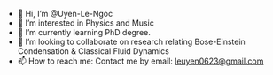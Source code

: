 - 👋 Hi, I’m @Uyen-Le-Ngoc
- 👀 I’m interested in Physics and Music
- 🌱 I’m currently learning PhD degree.
- 💞️ I’m looking to collaborate on research relating Bose-Einstein Condensation & Classical Fluid Dynamics
- 📫 How to reach me: Contact me by email: leuyen0623@gmail.com

<!---
Uyen-Le-Ngoc/Uyen-Le-Ngoc is a ✨ special ✨ repository because its `README.md` (this file) appears on your GitHub profile.
You can click the Preview link to take a look at your changes.
--->
